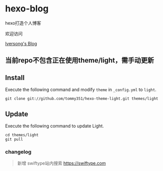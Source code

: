 hexo-blog
=========

hexo打造个人博客

欢迎访问

[Iversong's Blog](http://iversong.com)

## 当前repo不包含正在使用theme/light，需手动更新

## Install

Execute the following command and modify `theme` in `_config.yml` to `light`.

```
git clone git://github.com/tommy351/hexo-theme-light.git themes/light
```

## Update

Execute the following command to update Light.

```
cd themes/light
git pull
```


### changelog
> 新增 swiftype站内搜索 https://swiftype.com
